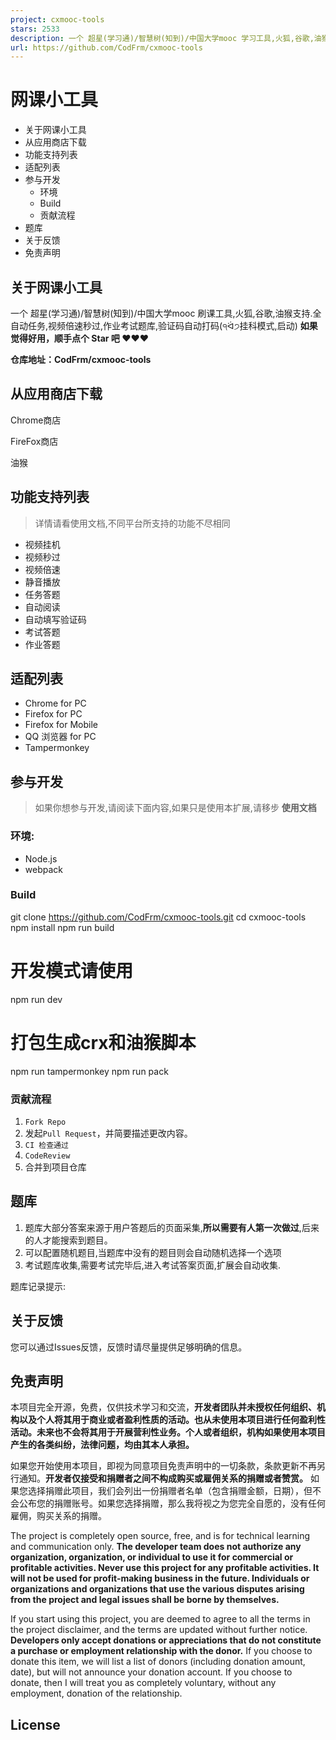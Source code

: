 ```yaml
---
project: cxmooc-tools
stars: 2533
description: 一个 超星(学习通)/智慧树(知到)/中国大学mooc 学习工具,火狐,谷歌,油猴支持.全自动任务,视频倍速秒过,作业考试题库,验证码自动打码(੧ᐛ੭挂科模式,启动)
url: https://github.com/CodFrm/cxmooc-tools
---
```


网课小工具
=====

-   关于网课小工具
-   从应用商店下载
-   功能支持列表
-   适配列表
-   参与开发
    -   环境
    -   Build
    -   贡献流程
-   题库
-   关于反馈
-   免责声明

关于网课小工具
-------

一个 超星(学习通)/智慧树(知到)/中国大学mooc 刷课工具,火狐,谷歌,油猴支持.全自动任务,视频倍速秒过,作业考试题库,验证码自动打码(੧ᐛ੭挂科模式,启动) **如果觉得好用，顺手点个 Star 吧 ❤❤❤**

**仓库地址：CodFrm/cxmooc-tools**

从应用商店下载
-------

Chrome商店

FireFox商店

油猴

功能支持列表
------

> 详情请看使用文档,不同平台所支持的功能不尽相同

-   视频挂机
-   视频秒过
-   视频倍速
-   静音播放
-   任务答题
-   自动阅读
-   自动填写验证码
-   考试答题
-   作业答题

适配列表
----

-   Chrome for PC
-   Firefox for PC
-   Firefox for Mobile
-   QQ 浏览器 for PC
-   Tampermonkey

参与开发
----

> 如果你想参与开发,请阅读下面内容,如果只是使用本扩展,请移步 **使用文档**

### 环境:

-   Node.js
-   webpack

### Build

git clone https://github.com/CodFrm/cxmooc-tools.git
cd cxmooc-tools
npm install
npm run build
# 开发模式请使用
npm run dev
# 打包生成crx和油猴脚本
npm run tampermonkey
npm run pack

### 贡献流程

1.  `Fork Repo`
2.  发起`Pull Request`，并简要描述更改内容。
3.  `CI 检查通过`
4.  `CodeReview`
5.  合并到项目仓库

题库
--

1.  题库大部分答案来源于用户答题后的页面采集,**所以需要有人第一次做过**,后来的人才能搜索到题目。
2.  可以配置随机题目,当题库中没有的题目则会自动随机选择一个选项
3.  考试题库收集,需要考试完毕后,进入考试答案页面,扩展会自动收集.

题库记录提示:

关于反馈
----

您可以通过Issues反馈，反馈时请尽量提供足够明确的信息。

免责声明
----

本项目完全开源，免费，仅供技术学习和交流，**开发者团队并未授权任何组织、机构以及个人将其用于商业或者盈利性质的活动。也从未使用本项目进行任何盈利性活动。未来也不会将其用于开展营利性业务。个人或者组织，机构如果使用本项目产生的各类纠纷，法律问题，均由其本人承担。**

如果您开始使用本项目，即视为同意项目免责声明中的一切条款，条款更新不再另行通知。**开发者仅接受和捐赠者之间不构成购买或雇佣关系的捐赠或者赞赏。** 如果您选择捐赠此项目，我们会列出一份捐赠者名单（包含捐赠金额，日期），但不会公布您的捐赠账号。如果您选择捐赠，那么我将视之为您完全自愿的，没有任何雇佣，购买关系的捐赠。

The project is completely open source, free, and is for technical learning and communication only. **The developer team does not authorize any organization, organization, or individual to use it for commercial or profitable activities. Never use this project for any profitable activities. It will not be used for profit-making business in the future. Individuals or organizations and organizations that use the various disputes arising from the project and legal issues shall be borne by themselves.**

If you start using this project, you are deemed to agree to all the terms in the project disclaimer, and the terms are updated without further notice. **Developers only accept donations or appreciations that do not constitute a purchase or employment relationship with the donor.** If you choose to donate this item, we will list a list of donors (including donation amount, date), but will not announce your donation account. If you choose to donate, then I will treat you as completely voluntary, without any employment, donation of the relationship.

License
-------
